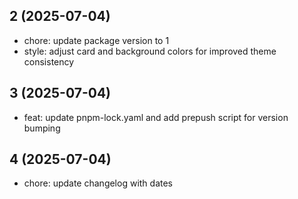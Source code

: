 ## 2 (2025-07-04)

- chore: update package version to 1
- style: adjust card and background colors for improved theme consistency

## 3 (2025-07-04)

- feat: update pnpm-lock.yaml and add prepush script for version bumping

## 4 (2025-07-04)

- chore: update changelog with dates
